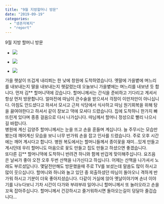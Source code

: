 ```yaml
---
title: "9월 지방할머니 방문"
date: "2019-09-19"
categories: 
  - "생존자복지"
  - "report"
---
```


9월 지방 할머니 방문

- ![](https://r2.womenandwar.net/2019/09/0919-김경애할머니수정1-768x1024.jpg)
    
- ![](https://r2.womenandwar.net/2019/09/0919-김양주할머니1수정-1024x576.jpg)
    
- ![](https://r2.womenandwar.net/2019/09/0919-김양주할머니2수정-1024x576.jpg)
    

가을 햇살이 뜨겁게 내리쬐는 한 낮에 창원에 도착하였습니다. 옛말에 가을볕에 며느리를 내보내는지 딸을 내보내는지 헷갈렸는데 오늘보니 가을볕에는 며느리를 내보낸 듯 합니다. 먼저 김\*\* 할머니댁에 갔습니다. 할머니께서는 간식을 준비하고 기다리고 계셔서 항상 먼저 방문합니다. 얼마전에 따님이 큰수술을 받으셔서 걱정이 이만저만이 아니십니다. 아침도 안드셨다고 하셔서 모시고 근처 식당에서 식사하고 따님 원기회복을 위해 탕을 끓여야한다고 하셔서 같이 장보고 댁에 모셔다 드렸습니다. 집에 도착하니 한가지 빠뜨린게 있다며 종종 걸음으로 다시 나가십니다. 따님께서 할머니 정성으로 빨리 나으시길 바랍니다.  
병원에 계신 김양주 할머니께서는 눈을 뜨고 손을 훈들며 계십니다. 늘 주무시는 모습만 봤는데 깨어계신 모습을 보니 너무 반가워 손을 잡고 인사를 드렸습니다. 주로 오후 시간에는 깨어 계시다고 합니다. 병원 복도에서는 할머니들께서 종이꽃을 재미...있게 만들고 계시던데 우리 할머니도 마음으로 꽃도 만들고 집도 만들고 하셨으면 좋겠습니다.  
또다른 김\*\* 할머니댁에 도착하니 반려견 하니와 함께 반갑게 맞이해주십니다. 요즈음은 날씨가 좋아 오전 오후 두번 산책을 나가신다고 하십니다. 어제는 산책을 나가셔서 노래도 부르셨답니다. 몇달전만해도 방문했을때 주로 TV를 보셨는데 말씀도 많이 하시고 많이 웃으십니다. 할머니와 하니와 놀고 있던 중 외출하셨던 따님이 돌아오니 격하게 반가워 하시고 기분이 더욱 좋아지셨습니다. 다같이 거실에 앉아 옛날이야기며 손녀 이야기를 나누다보니 기차 시간이 다가와 부랴부랴 일어나니 할머니께서 또 놀러오라고 손을 꼬옥 잡아주십니다. 할머니께서 건강하시고 줄거워하시면 돌아오는길이 덩달아 줄겁습니다...
